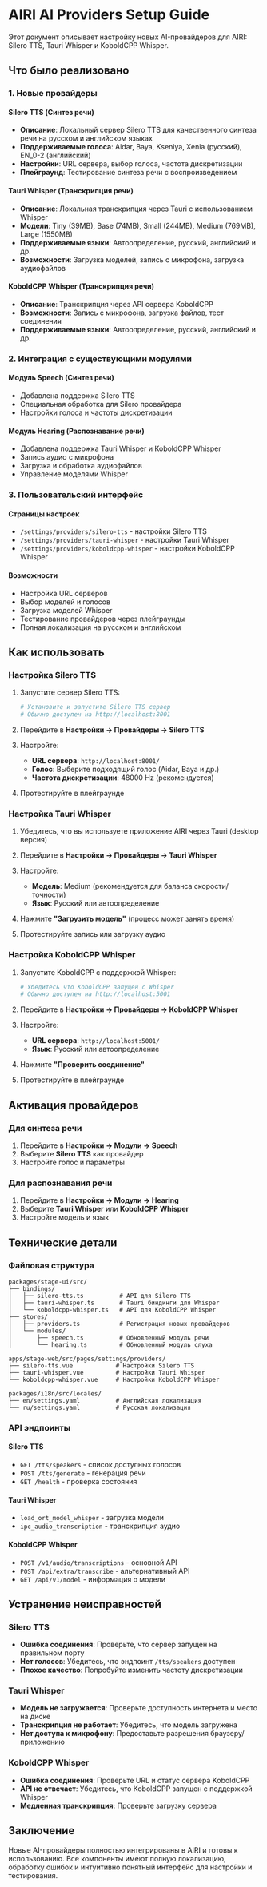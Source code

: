# AIRI AI Providers Setup Guide

Этот документ описывает настройку новых AI-провайдеров для AIRI: Silero TTS, Tauri Whisper и KoboldCPP Whisper.

## Что было реализовано

### 1. Новые провайдеры

#### Silero TTS (Синтез речи)
- **Описание**: Локальный сервер Silero TTS для качественного синтеза речи на русском и английском языках
- **Поддерживаемые голоса**: Aidar, Baya, Kseniya, Xenia (русский), EN_0-2 (английский)
- **Настройки**: URL сервера, выбор голоса, частота дискретизации
- **Плейграунд**: Тестирование синтеза речи с воспроизведением

#### Tauri Whisper (Транскрипция речи)
- **Описание**: Локальная транскрипция через Tauri с использованием Whisper
- **Модели**: Tiny (39MB), Base (74MB), Small (244MB), Medium (769MB), Large (1550MB)
- **Поддерживаемые языки**: Автоопределение, русский, английский и др.
- **Возможности**: Загрузка моделей, запись с микрофона, загрузка аудиофайлов

#### KoboldCPP Whisper (Транскрипция речи)
- **Описание**: Транскрипция через API сервера KoboldCPP
- **Возможности**: Запись с микрофона, загрузка файлов, тест соединения
- **Поддерживаемые языки**: Автоопределение, русский, английский и др.

### 2. Интеграция с существующими модулями

#### Модуль Speech (Синтез речи)
- Добавлена поддержка Silero TTS
- Специальная обработка для Silero провайдера
- Настройки голоса и частоты дискретизации

#### Модуль Hearing (Распознавание речи)
- Добавлена поддержка Tauri Whisper и KoboldCPP Whisper
- Запись аудио с микрофона
- Загрузка и обработка аудиофайлов
- Управление моделями Whisper

### 3. Пользовательский интерфейс

#### Страницы настроек
- `/settings/providers/silero-tts` - настройки Silero TTS
- `/settings/providers/tauri-whisper` - настройки Tauri Whisper
- `/settings/providers/koboldcpp-whisper` - настройки KoboldCPP Whisper

#### Возможности
- Настройка URL серверов
- Выбор моделей и голосов
- Загрузка моделей Whisper
- Тестирование провайдеров через плейграунды
- Полная локализация на русском и английском

## Как использовать

### Настройка Silero TTS

1. Запустите сервер Silero TTS:
   ```bash
   # Установите и запустите Silero TTS сервер
   # Обычно доступен на http://localhost:8001
   ```

2. Перейдите в **Настройки → Провайдеры → Silero TTS**

3. Настройте:
   - **URL сервера**: `http://localhost:8001/`
   - **Голос**: Выберите подходящий голос (Aidar, Baya и др.)
   - **Частота дискретизации**: 48000 Hz (рекомендуется)

4. Протестируйте в плейграунде

### Настройка Tauri Whisper

1. Убедитесь, что вы используете приложение AIRI через Tauri (desktop версия)

2. Перейдите в **Настройки → Провайдеры → Tauri Whisper**

3. Настройте:
   - **Модель**: Medium (рекомендуется для баланса скорости/точности)
   - **Язык**: Русский или автоопределение

4. Нажмите **"Загрузить модель"** (процесс может занять время)

5. Протестируйте запись или загрузку аудио

### Настройка KoboldCPP Whisper

1. Запустите KoboldCPP с поддержкой Whisper:
   ```bash
   # Убедитесь что KoboldCPP запущен с Whisper
   # Обычно доступен на http://localhost:5001
   ```

2. Перейдите в **Настройки → Провайдеры → KoboldCPP Whisper**

3. Настройте:
   - **URL сервера**: `http://localhost:5001/`
   - **Язык**: Русский или автоопределение

4. Нажмите **"Проверить соединение"**

5. Протестируйте в плейграунде

## Активация провайдеров

### Для синтеза речи
1. Перейдите в **Настройки → Модули → Speech**
2. Выберите **Silero TTS** как провайдер
3. Настройте голос и параметры

### Для распознавания речи
1. Перейдите в **Настройки → Модули → Hearing**
2. Выберите **Tauri Whisper** или **KoboldCPP Whisper**
3. Настройте модель и язык

## Технические детали

### Файловая структура
```
packages/stage-ui/src/
├── bindings/
│   ├── silero-tts.ts          # API для Silero TTS
│   ├── tauri-whisper.ts       # Tauri биндинги для Whisper
│   └── koboldcpp-whisper.ts   # API для KoboldCPP Whisper
├── stores/
│   ├── providers.ts           # Регистрация новых провайдеров
│   └── modules/
│       ├── speech.ts          # Обновленный модуль речи
│       └── hearing.ts         # Обновленный модуль слуха

apps/stage-web/src/pages/settings/providers/
├── silero-tts.vue            # Настройки Silero TTS
├── tauri-whisper.vue         # Настройки Tauri Whisper
└── koboldcpp-whisper.vue     # Настройки KoboldCPP Whisper

packages/i18n/src/locales/
├── en/settings.yaml          # Английская локализация
└── ru/settings.yaml          # Русская локализация
```

### API эндпоинты

#### Silero TTS
- `GET /tts/speakers` - список доступных голосов
- `POST /tts/generate` - генерация речи
- `GET /health` - проверка состояния

#### Tauri Whisper
- `load_ort_model_whisper` - загрузка модели
- `ipc_audio_transcription` - транскрипция аудио

#### KoboldCPP Whisper
- `POST /v1/audio/transcriptions` - основной API
- `POST /api/extra/transcribe` - альтернативный API
- `GET /api/v1/model` - информация о модели

## Устранение неисправностей

### Silero TTS
- **Ошибка соединения**: Проверьте, что сервер запущен на правильном порту
- **Нет голосов**: Убедитесь, что эндпоинт `/tts/speakers` доступен
- **Плохое качество**: Попробуйте изменить частоту дискретизации

### Tauri Whisper
- **Модель не загружается**: Проверьте доступность интернета и место на диске
- **Транскрипция не работает**: Убедитесь, что модель загружена
- **Нет доступа к микрофону**: Предоставьте разрешения браузеру/приложению

### KoboldCPP Whisper
- **Ошибка соединения**: Проверьте URL и статус сервера KoboldCPP
- **API не отвечает**: Убедитесь, что KoboldCPP запущен с поддержкой Whisper
- **Медленная транскрипция**: Проверьте загрузку сервера

## Заключение

Новые AI-провайдеры полностью интегрированы в AIRI и готовы к использованию. Все компоненты имеют полную локализацию, обработку ошибок и интуитивно понятный интерфейс для настройки и тестирования.
